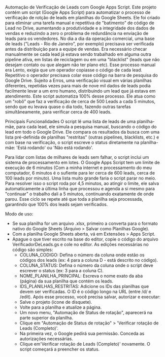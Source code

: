 Automação de Verificação de Leads com Google Apps Script.
Este projeto contém um script (Google Apps Script) para automatizar o processo de verificação de rotção de leads em planilhas do Google Sheets. Ele foi criado para eliminar uma tarefa manual e repetitiva de "batimento" de código de Lead no Drive, aumentando a produtividade e a integridade dos dados de vendas e reduzindo a zero o problema de redundância na enviação de leads para os vendedores.
No dia a dia da operação comercial, uma base de leads ("Leads - Rio de Janeiro", por exemplo) precisava ser verificada antes da distribuição para a equipe de vendas. Era necessário checar manualmente se cada lead já estava sendo trabalhado em alguma outra pipeline ativa, em listas de reciclagem ou em uma "blacklist" (leads que não desejam contato ou que alegam não ter plano etc).
Esse processo manual era Lento, exigia que um operador copiasse o código de cada lead.
Repetitivo o operador precisava colar esse código na barra de pesquisa do Google Drive.
Sujeito a Erros, uma verificação visual em várias planilhas diferentes, repetidas vezes para mais de nove mil dados de leads podia facilmente levar a um erro humano, distribuindo um lead que já estava em atendimento.
Este script automatiza 100% desse processo. Ele atua como um "robô" que faz a verificação de cerca de 500 Leads a cada 5 minutos, sendo que eu levava quase o dia todo, fazendo outras tarefas simultâneamente, para verificar cerca de 400 leads.

Principais Funcionalidades
O script lê uma lista de leads de uma planilha-mãe, para cada lead, ele simula a pesquisa manual, buscando o código do lead em todo o Google Drive. Ele compara os resultados da busca com uma lista pré-definida de planilhas "restritas" (outras pipelines, blacklists, etc.) e com base na verificação, o script escreve o status diretamente na planilha-mãe: 'Está rodando' ou 'Não está rodando'.

Para lidar com listas de milhares de leads sem falhar, o script inclui um sistema de processamento em lotes. O Google Apps Script tem um limite de execução de 6 minutos (Com a minha internet e processamento do meu computador, 6 minutos é o sufiente para ler cerca de 600 leads, cerca de 100 leads por minuto). Uma lista muito grande faria o script parar no meio. Para resolver isso o script roda por 4,5 minutos, ao atingir o limite, ele salva automaticamente a última linha que processou e agenda a si mesmo para "continuar" o trabalho dali a 5 minutos, continuando exatamente de onde parou. Esse ciclo se repete até que toda a planilha seja processada, garantindo que 100% dos leads sejam verificados.

Modo de uso:
 - Se sua planilha for um arquivo .xlsx, primeiro a converta para o formato nativo do Google Sheets (Arquivo > Salvar como Planilhas Google).
 - Com a planilha Google Sheets aberta, vá em Extensões > Apps Script.
 - Apague o que tiver escrito na base do editor, copie o código do arquivo VerificadorDeLeads.gs e cole no editor.
   As edições necessárias no código são simples:
    - COLUNA_CODIGO: Defina o número da coluna onde estão os códigos dos leads (ex: 4 para a coluna D - está descrito no código).
    - COLUNA_STATUS: Defina o número da coluna onde o script deve escrever o status (ex: 3 para a coluna C).
    - NOME_PLANILHA_PRINCIPAL: Escreva o nome exato da aba (página) da sua planilha que contém os leads.
    - IDS_PLANILHAS_RESTRITAS: Adicione os IDs das planilhas que devem ser verificadas. O ID é o código longo na URL (entre /d/ e /edit).
   Após esse processo, você precisa salvar, autorizar e executar:
    - Salve o projeto (ícone de disquete).
    - Volte para a planilha e atualize a página.
    - Um novo menu, "Automação de Status de rotação", aparecerá na parte superior da planilha.
    - Clique em "Automação de Status de rotação" > 'Verificar rotação de Leads (Completo)'.
    - Na primeira vez, o Google pedirá sua permissão. Conceda as autorizações necessárias.
    - Clique em'Verificar rotação de Leads (Completo)' novamente. O script começará a preencher os status.
      
